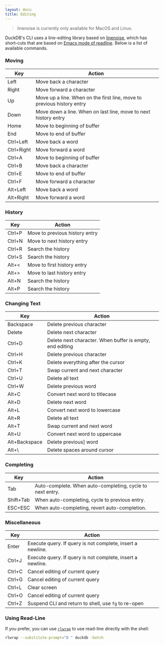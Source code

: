 ```yaml
---
layout: docu
title: Editing
---
```


> linenoise is currently only available for MacOS and Linux.

DuckDB's CLI uses a line-editing library based on [linenoise](https://github.com/antirez/linenoise), which has short-cuts that are based on [Emacs mode of readline](https://readline.kablamo.org/emacs.html). Below is a list of available commands.

### Moving

|      Key      |                                 Action                                  |
|---------------|-------------------------------------------------------------------------|
| Left          | Move back a character                                                   |
| Right         | Move forward a character                                                |
| Up            | Move up a line. When on the first line, move to previous history entry  |
| Down          | Move down a line. When on last line, move to next history entry         |
| Home          | Move to beginning of buffer                                             |
| End           | Move to end of buffer                                                   |
| Ctrl+Left     | Move back a word                                                        |
| Ctrl+Right    | Move forward a word                                                     |
| Ctrl+A        | Move to beginning of buffer                                             |
| Ctrl+B        | Move back a character                                                   |
| Ctrl+E        | Move to end of buffer                                                   |
| Ctrl+F        | Move forward a character                                                |
| Alt+Left      | Move back a word                                                        |
| Alt+Right     | Move forward a word                                                     |

### History

| Key    | Action                         |
|--------|--------------------------------|
| Ctrl+P | Move to previous history entry |
| Ctrl+N | Move to next history entry     |
| Ctrl+R | Search the history             |
| Ctrl+S | Search the history             |
| Alt+<  | Move to first history entry    |
| Alt+>  | Move to last history entry     |
| Alt+N  | Search the history             |
| Alt+P  | Search the history             |

### Changing Text

| Key           | Action                                                   |
|---------------|----------------------------------------------------------|
| Backspace     | Delete previous character                                |
| Delete        | Delete next character                                    |
| Ctrl+D        | Delete next character. When buffer is empty, end editing |
| Ctrl+H        | Delete previous character                                |
| Ctrl+K        | Delete everything after the cursor                       |
| Ctrl+T        | Swap current and next character                          |
| Ctrl+U        | Delete all text                                          |
| Ctrl+W        | Delete previous word                                     |
| Alt+C         | Convert next word to titlecase                           |
| Alt+D         | Delete next word                                         |
| Alt+L         | Convert next word to lowercase                           |
| Alt+R         | Delete all text                                          |
| Alt+T         | Swap current and next word                               |
| Alt+U         | Convert next word to uppercase                           |
| Alt+Backspace | Delete previous] word                                    |
| Alt+\         | Delete spaces around cursor                              |

### Completing

|    Key    |                          Action                           |
|-----------|-----------------------------------------------------------|
| Tab       | Auto-complete. When auto-completing, cycle to next entry. |
| Shift+Tab | When auto-completing, cycle to previous entry.            |
| ESC+ESC   | When auto-completing, revert auto-completion.             |


### Miscellaneous

|  Key   |                           Action                           |
|--------|------------------------------------------------------------|
| Enter  | Execute query. If query is not complete, insert a newline. |
| Ctrl+J | Execute query. If query is not complete, insert a newline. |
| Ctrl+C | Cancel editing of current query                            |
| Ctrl+G | Cancel editing of current query                            |
| Ctrl+L | Clear screen                                               |
| Ctrl+O | Cancel editing of current query                            |
| Ctrl+Z | Suspend CLI and return to shell, use `fg` to re-open       |


### Using Read-Line

If you prefer, you can use [`rlwrap`](https://github.com/hanslub42/rlwrap) to use read-line directly with the shell:

```bash
rlwrap --substitute-prompt="D " duckdb -batch
```

